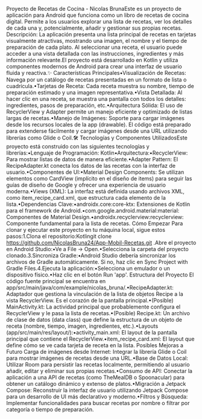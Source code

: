 Proyecto de Recetas de Cocina - Nicolas BrunaEste es un proyecto de aplicación para Android que funciona como un libro de recetas de cocina digital. Permite a los usuarios explorar una lista de recetas, ver los detalles de cada una y, potencialmente, añadir y gestionar sus propias recetas. Descripción: La aplicación presenta una lista principal de recetas en tarjetas visualmente atractivas, mostrando una imagen, el nombre y el tiempo de preparación de cada plato. Al seleccionar una receta, el usuario puede acceder a una vista detallada con las instrucciones, ingredientes y más información relevante.El proyecto está desarrollado en Kotlin y utiliza componentes modernos de Android para crear una interfaz de usuario fluida y reactiva.✨ Características Principales•Visualización de Recetas: Navega por un catálogo de recetas presentadas en un formato de lista o cuadrícula.•Tarjetas de Receta: Cada receta muestra su nombre, tiempo de preparación estimado y una imagen representativa.•Vista Detallada: Al hacer clic en una receta, se muestra una pantalla con todos los detalles: ingredientes, pasos de preparación, etc.•Arquitectura Sólida: El uso de RecyclerView y Adapter permite un manejo eficiente y optimizado de listas largas de recetas.•Manejo de Imágenes: Soporte para cargar imágenes desde los recursos locales de la app (drawable). El código está preparado para extenderse fácilmente y cargar imágenes desde una URL utilizando librerías como Glide o Coil.🛠️ Tecnologías y Componentes UtilizadosEste proyecto está construido con las siguientes tecnologías y librerías:•Lenguaje de Programación: Kotlin•Arquitectura:•RecyclerView: Para mostrar listas de datos de manera eficiente.•Adapter Pattern: El RecipeAdapter.kt conecta los datos de las recetas con la interfaz de usuario.•Componentes de UI:•Material Design Components: Se utilizan elementos como CardView (implícito en el diseño de items) para seguir las guías de diseño de Google y ofrecer una experiencia de usuario moderna.•Views (XML): La interfaz está definida usando archivos XML, como item_recipe_card.xml, que estructura cada elemento de la lista.•Dependencias Clave:•androidx.core:core-ktx: Extensiones de Kotlin para el framework de Android.•com.google.android.material:material: Componentes de Material Design.•androidx.recyclerview:recyclerview: Componente fundamental para la lista de recetas.
Cómo Empezar Para clonar y ejecutar este proyecto en tu máquina local, sigue estos pasos:1.Clona el repositorio:Kotlingit clone https://github.com/NicolasBruna24/App-Mobil-Recetas.git .Abre el proyecto en Android Studio:•Ve a File -> Open.•Selecciona la carpeta del proyecto clonado.3.Sincroniza Gradle:•Android Studio debería sincronizar los archivos de Gradle automáticamente. Si no, haz clic en Sync Project with Gradle Files.4.Ejecuta la aplicación:•Selecciona un emulador o un dispositivo físico.•Haz clic en el botón Run 'app'.
Estructura del Proyecto El código fuente principal se encuentra en app/src/main/java/com/example/nicolas_bruna/.•RecipeAdapter.kt: Adaptador que gestiona la vinculación de la lista de objetos Recipe a la vista RecyclerView. Es el corazón de la pantalla principal.•(Posible) MainActivity.kt: La actividad principal que probablemente configura el RecyclerView y le pasa la lista de recetas.•(Posible) Recipe.kt: Un archivo de clase de datos (data class) que define la estructura de un objeto de receta (nombre, tiempo, imagen, ingredientes, etc.).•Layouts (app/src/main/res/layout/):•activity_main.xml: El layout de la pantalla principal que contiene el RecyclerView.•item_recipe_card.xml: El layout que define cómo se ve cada tarjeta de receta en la lista.
Posibles Mejoras a Futuro Carga de imágenes desde Internet: Integrar la librería Glide o Coil para mostrar imágenes de recetas desde una URL.•Base de Datos Local: Utilizar Room para persistir las recetas localmente, permitiendo al usuario añadir, editar y eliminar sus propias recetas.•Consumo de API: Conectar la aplicación a una API de recetas (como TheMealDB o Spoonacular) para obtener un catálogo dinámico y extenso de platos.•Migración a Jetpack Compose: Reconstruir la interfaz de usuario utilizando Jetpack Compose para un desarrollo de UI más declarativo y moderno.•Filtros y Búsqueda: Implementar funcionalidades para buscar recetas por nombre o filtrar por categoría o tiempo de preparación.
